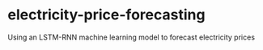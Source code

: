 # electricity-price-forecasting
Using an LSTM-RNN machine learning model to forecast electricity prices
